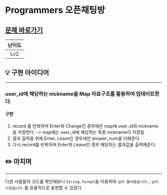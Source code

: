 # Programmers 오픈채팅방
## [문제 바로가기](https://programmers.co.kr/learn/courses/30/lessons/42888)
|난이도|
| :--: |
| Lv2 |

## 💡 구현 아이디어
---

### user_id에 해당하는 nickname을 Map 자료구조를 활용하여 업데이트한다.<br/>

#### 구현
1. record 를 반복하며 Enter와 Change인 경우에만 map에 user_id와 nickname을 저장한다. -> map에는 user_id에 해당하는 최종 nickname이 저장됨
2. 결과 출력을 위해 Enter, Leave인 경우에만 answer_num을 더해준다.
3. 다시 record를 반복하며 Enter와 Leave인 경우 해당하는 결과값을 출력해준다.


## ✏️ 마치며
---
다른 사람들의 코드를 확인해보니 `String.format`을 이용하여 `님이 들어왔습니다.`, `님이 나갔습니다.`를 효율적으로 표현할 수 있었다.
